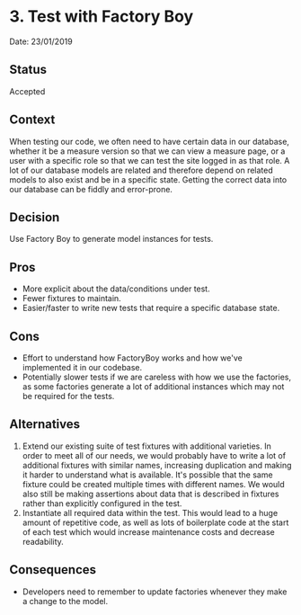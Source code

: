 # 3. Test with Factory Boy

Date: 23/01/2019

## Status

Accepted

## Context

When testing our code, we often need to have certain data in our database, whether it be a measure version so that we can view a measure page, or a user with a specific role so that we can test the site logged in as that role. A lot of our database models are related and therefore depend on related models to also exist and be in a specific state. Getting the correct data into our database can be fiddly and error-prone.

## Decision

Use Factory Boy to generate model instances for tests.

Pros
----
* More explicit about the data/conditions under test.
* Fewer fixtures to maintain.
* Easier/faster to write new tests that require a specific database state.

Cons
----
* Effort to understand how FactoryBoy works and how we've implemented it in our codebase.
* Potentially slower tests if we are careless with how we use the factories, as some factories generate a lot of additional instances which may not be required for the tests.

## Alternatives

1) Extend our existing suite of test fixtures with additional varieties. In order to meet all of our needs, we would probably have to write a lot of additional fixtures with similar names, increasing duplication and making it harder to understand what is available. It's possible that the same fixture could be created multiple times with different names. We would also still be making assertions about data that is described in fixtures rather than explicitly configured in the test.
2) Instantiate all required data within the test. This would lead to a huge amount of repetitive code, as well as lots of boilerplate code at the start of each test which would increase maintenance costs and decrease readability.

## Consequences

* Developers need to remember to update factories whenever they make a change to the model.
